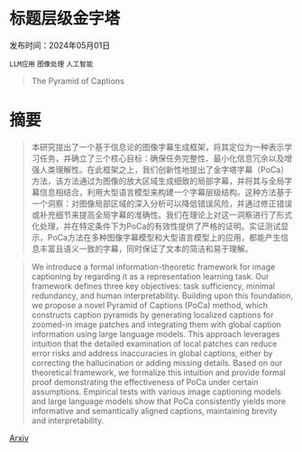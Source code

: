 # 标题层级金字塔

发布时间：2024年05月01日

`LLM应用` `图像处理` `人工智能`

> The Pyramid of Captions

# 摘要

> 本研究提出了一个基于信息论的图像字幕生成框架，将其定位为一种表示学习任务，并确立了三个核心目标：确保任务完整性、最小化信息冗余以及增强人类理解性。在此框架之上，我们创新性地提出了金字塔字幕（PoCa）方法，该方法通过为图像的放大区域生成细致的局部字幕，并将其与全局字幕信息相结合，利用大型语言模型来构建一个字幕层级结构。这种方法基于一个洞察：对图像局部区域的深入分析可以降低错误风险，并通过修正错误或补充细节来提高全局字幕的准确性。我们在理论上对这一洞察进行了形式化处理，并在特定条件下为PoCa的有效性提供了严格的证明。实证测试显示，PoCa方法在多种图像字幕模型和大型语言模型上的应用，都能产生信息丰富且语义一致的字幕，同时保证了文本的简洁和易于理解。

> We introduce a formal information-theoretic framework for image captioning by regarding it as a representation learning task. Our framework defines three key objectives: task sufficiency, minimal redundancy, and human interpretability. Building upon this foundation, we propose a novel Pyramid of Captions (PoCa) method, which constructs caption pyramids by generating localized captions for zoomed-in image patches and integrating them with global caption information using large language models. This approach leverages intuition that the detailed examination of local patches can reduce error risks and address inaccuracies in global captions, either by correcting the hallucination or adding missing details. Based on our theoretical framework, we formalize this intuition and provide formal proof demonstrating the effectiveness of PoCa under certain assumptions. Empirical tests with various image captioning models and large language models show that PoCa consistently yields more informative and semantically aligned captions, maintaining brevity and interpretability.

[Arxiv](https://arxiv.org/abs/2405.00485)